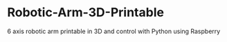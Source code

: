 # Robotic-Arm-3D-Printable
6 axis robotic arm printable in 3D and control with Python using Raspberry

